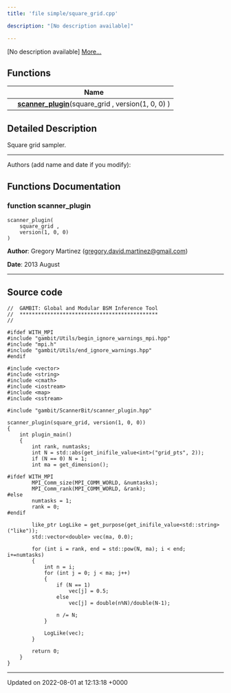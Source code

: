 ```yaml
---
title: 'file simple/square_grid.cpp'

description: "[No description available]"

---
```







[No description available] [More...](#detailed-description)

## Functions

|                | Name           |
| -------------- | -------------- |
| | **[scanner_plugin](/documentation/code/files/square__grid_8cpp/#function-scanner-plugin)**(square_grid , version(1, 0, 0) ) |

## Detailed Description


Square grid sampler.



------------------

Authors (add name and date if you modify): 


## Functions Documentation

### function scanner_plugin

```
scanner_plugin(
    square_grid ,
    version(1, 0, 0) 
)
```


**Author**: Gregory Martinez ([gregory.david.martinez@gmail.com](mailto:gregory.david.martinez@gmail.com)) 

**Date**: 2013 August



------------------




## Source code

```
//  GAMBIT: Global and Modular BSM Inference Tool
//  *********************************************
//

#ifdef WITH_MPI
#include "gambit/Utils/begin_ignore_warnings_mpi.hpp"
#include "mpi.h"
#include "gambit/Utils/end_ignore_warnings.hpp"
#endif

#include <vector>
#include <string>
#include <cmath>
#include <iostream>
#include <map>
#include <sstream>

#include "gambit/ScannerBit/scanner_plugin.hpp"

scanner_plugin(square_grid, version(1, 0, 0))
{
    int plugin_main()
    {
        int rank, numtasks;
        int N = std::abs(get_inifile_value<int>("grid_pts", 2));
        if (N == 0) N = 1;
        int ma = get_dimension();
        
#ifdef WITH_MPI
        MPI_Comm_size(MPI_COMM_WORLD, &numtasks);
        MPI_Comm_rank(MPI_COMM_WORLD, &rank);
#else
        numtasks = 1;
        rank = 0;
#endif
        
        like_ptr LogLike = get_purpose(get_inifile_value<std::string>("like"));
        std::vector<double> vec(ma, 0.0);

        for (int i = rank, end = std::pow(N, ma); i < end; i+=numtasks)
        {
            int n = i;
            for (int j = 0; j < ma; j++)
            {
                if (N == 1)
                    vec[j] = 0.5;
                else
                    vec[j] = double(n%N)/double(N-1);
                
                n /= N;
            }

            LogLike(vec);
        }

        return 0;
    }
}
```


-------------------------------

Updated on 2022-08-01 at 12:13:18 +0000
